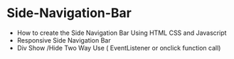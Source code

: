 # Side-Navigation-Bar
- How to create the Side Navigation Bar Using HTML CSS and Javascript 
- Responsive Side Navigation Bar
- Div Show /Hide Two Way Use  ( EventListener or onclick function call)
